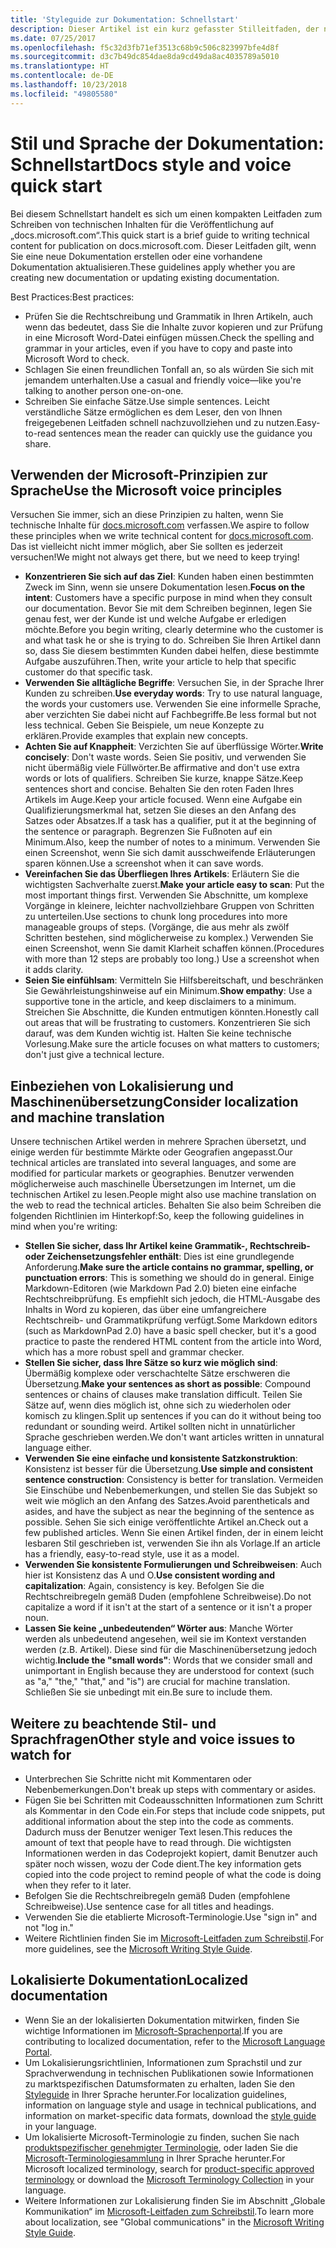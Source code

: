 ```yaml
---
title: 'Styleguide zur Dokumentation: Schnellstart'
description: Dieser Artikel ist ein kurz gefasster Stilleitfaden, der nur die wichtigsten Themen für den Einstieg in die Mitwirkung an docs.microsoft.com enthält.
ms.date: 07/25/2017
ms.openlocfilehash: f5c32d3fb71ef3513c68b9c506c823997bfe4d8f
ms.sourcegitcommit: d3c7b49dc854dae8da9cd49da8ac4035789a5010
ms.translationtype: HT
ms.contentlocale: de-DE
ms.lasthandoff: 10/23/2018
ms.locfileid: "49805580"
---
```

# <a name="docs-style-and-voice-quick-start"></a><span data-ttu-id="d10fe-103">Stil und Sprache der Dokumentation: Schnellstart</span><span class="sxs-lookup"><span data-stu-id="d10fe-103">Docs style and voice quick start</span></span>

<span data-ttu-id="d10fe-104">Bei diesem Schnellstart handelt es sich um einen kompakten Leitfaden zum Schreiben von technischen Inhalten für die Veröffentlichung auf „docs.microsoft.com“.</span><span class="sxs-lookup"><span data-stu-id="d10fe-104">This quick start is a brief guide to writing technical content for publication on docs.microsoft.com.</span></span> <span data-ttu-id="d10fe-105">Dieser Leitfaden gilt, wenn Sie eine neue Dokumentation erstellen oder eine vorhandene Dokumentation aktualisieren.</span><span class="sxs-lookup"><span data-stu-id="d10fe-105">These guidelines apply whether you are creating new documentation or updating existing documentation.</span></span>

<span data-ttu-id="d10fe-106">Best Practices:</span><span class="sxs-lookup"><span data-stu-id="d10fe-106">Best practices:</span></span>

- <span data-ttu-id="d10fe-107">Prüfen Sie die Rechtschreibung und Grammatik in Ihren Artikeln, auch wenn das bedeutet, dass Sie die Inhalte zuvor kopieren und zur Prüfung in eine Microsoft Word-Datei einfügen müssen.</span><span class="sxs-lookup"><span data-stu-id="d10fe-107">Check the spelling and grammar in your articles, even if you have to copy and paste into Microsoft Word to check.</span></span>
- <span data-ttu-id="d10fe-108">Schlagen Sie einen freundlichen Tonfall an, so als würden Sie sich mit jemandem unterhalten.</span><span class="sxs-lookup"><span data-stu-id="d10fe-108">Use a casual and friendly voice—like you're talking to another person one-on-one.</span></span>
- <span data-ttu-id="d10fe-109">Schreiben Sie einfache Sätze.</span><span class="sxs-lookup"><span data-stu-id="d10fe-109">Use simple sentences.</span></span> <span data-ttu-id="d10fe-110">Leicht verständliche Sätze ermöglichen es dem Leser, den von Ihnen freigegebenen Leitfaden schnell nachzuvollziehen und zu nutzen.</span><span class="sxs-lookup"><span data-stu-id="d10fe-110">Easy-to-read sentences mean the reader can quickly use the guidance you share.</span></span>

## <a name="use-the-microsoft-voice-principles"></a><span data-ttu-id="d10fe-111">Verwenden der Microsoft-Prinzipien zur Sprache</span><span class="sxs-lookup"><span data-stu-id="d10fe-111">Use the Microsoft voice principles</span></span>

<span data-ttu-id="d10fe-112">Versuchen Sie immer, sich an diese Prinzipien zu halten, wenn Sie technische Inhalte für [docs.microsoft.com](https://docs.microsoft.com) verfassen.</span><span class="sxs-lookup"><span data-stu-id="d10fe-112">We aspire to follow these principles when we write technical content for [docs.microsoft.com](https://docs.microsoft.com).</span></span> <span data-ttu-id="d10fe-113">Das ist vielleicht nicht immer möglich, aber Sie sollten es jederzeit versuchen!</span><span class="sxs-lookup"><span data-stu-id="d10fe-113">We might not always get there, but we need to keep trying!</span></span>

- <span data-ttu-id="d10fe-114">**Konzentrieren Sie sich auf das Ziel**: Kunden haben einen bestimmten Zweck im Sinn, wenn sie unsere Dokumentation lesen.</span><span class="sxs-lookup"><span data-stu-id="d10fe-114">**Focus on the intent**: Customers have a specific purpose in mind when they consult our documentation.</span></span> <span data-ttu-id="d10fe-115">Bevor Sie mit dem Schreiben beginnen, legen Sie genau fest, wer der Kunde ist und welche Aufgabe er erledigen möchte.</span><span class="sxs-lookup"><span data-stu-id="d10fe-115">Before you begin writing, clearly determine who the customer is and what task he or she is trying to do.</span></span> <span data-ttu-id="d10fe-116">Schreiben Sie Ihren Artikel dann so, dass Sie diesem bestimmten Kunden dabei helfen, diese bestimmte Aufgabe auszuführen.</span><span class="sxs-lookup"><span data-stu-id="d10fe-116">Then, write your article to help that specific customer do that specific task.</span></span>
- <span data-ttu-id="d10fe-117">**Verwenden Sie alltägliche Begriffe**: Versuchen Sie, in der Sprache Ihrer Kunden zu schreiben.</span><span class="sxs-lookup"><span data-stu-id="d10fe-117">**Use everyday words**: Try to use natural language, the words your customers use.</span></span> <span data-ttu-id="d10fe-118">Verwenden Sie eine informelle Sprache, aber verzichten Sie dabei nicht auf Fachbegriffe.</span><span class="sxs-lookup"><span data-stu-id="d10fe-118">Be less formal but not less technical.</span></span> <span data-ttu-id="d10fe-119">Geben Sie Beispiele, um neue Konzepte zu erklären.</span><span class="sxs-lookup"><span data-stu-id="d10fe-119">Provide examples that explain new concepts.</span></span>
- <span data-ttu-id="d10fe-120">**Achten Sie auf Knappheit**: Verzichten Sie auf überflüssige Wörter.</span><span class="sxs-lookup"><span data-stu-id="d10fe-120">**Write concisely**: Don't waste words.</span></span> <span data-ttu-id="d10fe-121">Seien Sie positiv, und verwenden Sie nicht übermäßig viele Füllwörter.</span><span class="sxs-lookup"><span data-stu-id="d10fe-121">Be affirmative and don't use extra words or lots of qualifiers.</span></span> <span data-ttu-id="d10fe-122">Schreiben Sie kurze, knappe Sätze.</span><span class="sxs-lookup"><span data-stu-id="d10fe-122">Keep sentences short and concise.</span></span> <span data-ttu-id="d10fe-123">Behalten Sie den roten Faden Ihres Artikels im Auge.</span><span class="sxs-lookup"><span data-stu-id="d10fe-123">Keep your article focused.</span></span> <span data-ttu-id="d10fe-124">Wenn eine Aufgabe ein Qualifizierungsmerkmal hat, setzen Sie dieses an den Anfang des Satzes oder Absatzes.</span><span class="sxs-lookup"><span data-stu-id="d10fe-124">If a task has a qualifier, put it at the beginning of the sentence or paragraph.</span></span> <span data-ttu-id="d10fe-125">Begrenzen Sie Fußnoten auf ein Minimum.</span><span class="sxs-lookup"><span data-stu-id="d10fe-125">Also, keep the number of notes to a minimum.</span></span> <span data-ttu-id="d10fe-126">Verwenden Sie einen Screenshot, wenn Sie sich damit ausschweifende Erläuterungen sparen können.</span><span class="sxs-lookup"><span data-stu-id="d10fe-126">Use a screenshot when it can save words.</span></span>
- <span data-ttu-id="d10fe-127">**Vereinfachen Sie das Überfliegen Ihres Artikels**: Erläutern Sie die wichtigsten Sachverhalte zuerst.</span><span class="sxs-lookup"><span data-stu-id="d10fe-127">**Make your article easy to scan**: Put the most important things first.</span></span> <span data-ttu-id="d10fe-128">Verwenden Sie Abschnitte, um komplexe Vorgänge in kleinere, leichter nachvollziehbare Gruppen von Schritten zu unterteilen.</span><span class="sxs-lookup"><span data-stu-id="d10fe-128">Use sections to chunk long procedures into more manageable groups of steps.</span></span> <span data-ttu-id="d10fe-129">(Vorgänge, die aus mehr als zwölf Schritten bestehen, sind möglicherweise zu komplex.) Verwenden Sie einen Screenshot, wenn Sie damit Klarheit schaffen können.</span><span class="sxs-lookup"><span data-stu-id="d10fe-129">(Procedures with more than 12 steps are probably too long.) Use a screenshot when it adds clarity.</span></span>
- <span data-ttu-id="d10fe-130">**Seien Sie einfühlsam**: Vermitteln Sie Hilfsbereitschaft, und beschränken Sie Gewährleistungshinweise auf ein Minimum.</span><span class="sxs-lookup"><span data-stu-id="d10fe-130">**Show empathy**: Use a supportive tone in the article, and keep disclaimers to a minimum.</span></span> <span data-ttu-id="d10fe-131">Streichen Sie Abschnitte, die Kunden entmutigen könnten.</span><span class="sxs-lookup"><span data-stu-id="d10fe-131">Honestly call out areas that will be frustrating to customers.</span></span> <span data-ttu-id="d10fe-132">Konzentrieren Sie sich darauf, was dem Kunden wichtig ist. Halten Sie keine technische Vorlesung.</span><span class="sxs-lookup"><span data-stu-id="d10fe-132">Make sure the article focuses on what matters to customers; don't just give a technical lecture.</span></span>

## <a name="consider-localization-and-machine-translation"></a><span data-ttu-id="d10fe-133">Einbeziehen von Lokalisierung und Maschinenübersetzung</span><span class="sxs-lookup"><span data-stu-id="d10fe-133">Consider localization and machine translation</span></span>

<span data-ttu-id="d10fe-134">Unsere technischen Artikel werden in mehrere Sprachen übersetzt, und einige werden für bestimmte Märkte oder Geografien angepasst.</span><span class="sxs-lookup"><span data-stu-id="d10fe-134">Our technical articles are translated into several languages, and some are modified for particular markets or geographies.</span></span> <span data-ttu-id="d10fe-135">Benutzer verwenden möglicherweise auch maschinelle Übersetzungen im Internet, um die technischen Artikel zu lesen.</span><span class="sxs-lookup"><span data-stu-id="d10fe-135">People might also use machine translation on the web to read the technical articles.</span></span> <span data-ttu-id="d10fe-136">Behalten Sie also beim Schreiben die folgenden Richtlinien im Hinterkopf:</span><span class="sxs-lookup"><span data-stu-id="d10fe-136">So, keep the following guidelines in mind when you're writing:</span></span>

- <span data-ttu-id="d10fe-137">**Stellen Sie sicher, dass Ihr Artikel keine Grammatik-, Rechtschreib- oder Zeichensetzungsfehler enthält**: Dies ist eine grundlegende Anforderung.</span><span class="sxs-lookup"><span data-stu-id="d10fe-137">**Make sure the article contains no grammar, spelling, or punctuation errors**: This is something we should do in general.</span></span> <span data-ttu-id="d10fe-138">Einige Markdown-Editoren (wie Markdown Pad 2.0) bieten eine einfache Rechtschreibprüfung. Es empfiehlt sich jedoch, die HTML-Ausgabe des Inhalts in Word zu kopieren, das über eine umfangreichere Rechtschreib- und Grammatikprüfung verfügt.</span><span class="sxs-lookup"><span data-stu-id="d10fe-138">Some Markdown editors (such as MarkdownPad 2.0) have a basic spell checker, but it's a good practice to paste the rendered HTML content from the article into Word, which has a more robust spell and grammar checker.</span></span>
- <span data-ttu-id="d10fe-139">**Stellen Sie sicher, dass Ihre Sätze so kurz wie möglich sind**: Übermäßig komplexe oder verschachtelte Sätze erschweren die Übersetzung.</span><span class="sxs-lookup"><span data-stu-id="d10fe-139">**Make your sentences as short as possible**: Compound sentences or chains of clauses make translation difficult.</span></span> <span data-ttu-id="d10fe-140">Teilen Sie Sätze auf, wenn dies möglich ist, ohne sich zu wiederholen oder komisch zu klingen.</span><span class="sxs-lookup"><span data-stu-id="d10fe-140">Split up sentences if you can do it without being too redundant or sounding weird.</span></span> <span data-ttu-id="d10fe-141">Artikel sollten nicht in unnatürlicher Sprache geschrieben werden.</span><span class="sxs-lookup"><span data-stu-id="d10fe-141">We don't want articles written in unnatural language either.</span></span>
- <span data-ttu-id="d10fe-142">**Verwenden Sie eine einfache und konsistente Satzkonstruktion**: Konsistenz ist besser für die Übersetzung.</span><span class="sxs-lookup"><span data-stu-id="d10fe-142">**Use simple and consistent sentence construction**: Consistency is better for translation.</span></span> <span data-ttu-id="d10fe-143">Vermeiden Sie Einschübe und Nebenbemerkungen, und stellen Sie das Subjekt so weit wie möglich an den Anfang des Satzes.</span><span class="sxs-lookup"><span data-stu-id="d10fe-143">Avoid parentheticals and asides, and have the subject as near the beginning of the sentence as possible.</span></span> <span data-ttu-id="d10fe-144">Sehen Sie sich einige veröffentlichte Artikel an.</span><span class="sxs-lookup"><span data-stu-id="d10fe-144">Check out a few published articles.</span></span> <span data-ttu-id="d10fe-145">Wenn Sie einen Artikel finden, der in einem leicht lesbaren Stil geschrieben ist, verwenden Sie ihn als Vorlage.</span><span class="sxs-lookup"><span data-stu-id="d10fe-145">If an article has a friendly, easy-to-read style, use it as a model.</span></span>
- <span data-ttu-id="d10fe-146">**Verwenden Sie konsistente Formulierungen und Schreibweisen**: Auch hier ist Konsistenz das A und O.</span><span class="sxs-lookup"><span data-stu-id="d10fe-146">**Use consistent wording and capitalization**: Again, consistency is key.</span></span> <span data-ttu-id="d10fe-147">Befolgen Sie die Rechtschreibregeln gemäß Duden (empfohlene Schreibweise).</span><span class="sxs-lookup"><span data-stu-id="d10fe-147">Do not capitalize a word if it isn't at the start of a sentence or it isn't a proper noun.</span></span>
- <span data-ttu-id="d10fe-148">**Lassen Sie keine „unbedeutenden“ Wörter aus**: Manche Wörter werden als unbedeutend angesehen, weil sie im Kontext verstanden werden (z.B. Artikel). Diese sind für die Maschinenübersetzung jedoch wichtig.</span><span class="sxs-lookup"><span data-stu-id="d10fe-148">**Include the "small words"**: Words that we consider small and unimportant in English because they are understood for context (such as "a," "the," "that," and "is") are crucial for machine translation.</span></span> <span data-ttu-id="d10fe-149">Schließen Sie sie unbedingt mit ein.</span><span class="sxs-lookup"><span data-stu-id="d10fe-149">Be sure to include them.</span></span>

## <a name="other-style-and-voice-issues-to-watch-for"></a><span data-ttu-id="d10fe-150">Weitere zu beachtende Stil- und Sprachfragen</span><span class="sxs-lookup"><span data-stu-id="d10fe-150">Other style and voice issues to watch for</span></span>

- <span data-ttu-id="d10fe-151">Unterbrechen Sie Schritte nicht mit Kommentaren oder Nebenbemerkungen.</span><span class="sxs-lookup"><span data-stu-id="d10fe-151">Don't break up steps with commentary or asides.</span></span>
- <span data-ttu-id="d10fe-152">Fügen Sie bei Schritten mit Codeausschnitten Informationen zum Schritt als Kommentar in den Code ein.</span><span class="sxs-lookup"><span data-stu-id="d10fe-152">For steps that include code snippets, put additional information about the step into the code as comments.</span></span> <span data-ttu-id="d10fe-153">Dadurch muss der Benutzer weniger Text lesen.</span><span class="sxs-lookup"><span data-stu-id="d10fe-153">This reduces the amount of text that people have to read through.</span></span> <span data-ttu-id="d10fe-154">Die wichtigsten Informationen werden in das Codeprojekt kopiert, damit Benutzer auch später noch wissen, wozu der Code dient.</span><span class="sxs-lookup"><span data-stu-id="d10fe-154">The key information gets copied into the code project to remind people of what the code is doing when they refer to it later.</span></span>
- <span data-ttu-id="d10fe-155">Befolgen Sie die Rechtschreibregeln gemäß Duden (empfohlene Schreibweise).</span><span class="sxs-lookup"><span data-stu-id="d10fe-155">Use sentence case for all titles and headings.</span></span>
- <span data-ttu-id="d10fe-156">Verwenden Sie die etablierte Microsoft-Terminologie.</span><span class="sxs-lookup"><span data-stu-id="d10fe-156">Use "sign in" and not "log in."</span></span>
- <span data-ttu-id="d10fe-157">Weitere Richtlinien finden Sie im [Microsoft-Leitfaden zum Schreibstil](https://docs.microsoft.com/style-guide/welcome).</span><span class="sxs-lookup"><span data-stu-id="d10fe-157">For more guidelines, see the [Microsoft Writing Style Guide](https://docs.microsoft.com/style-guide/welcome).</span></span>

## <a name="localized-documentation"></a><span data-ttu-id="d10fe-158">Lokalisierte Dokumentation</span><span class="sxs-lookup"><span data-stu-id="d10fe-158">Localized documentation</span></span>

- <span data-ttu-id="d10fe-159">Wenn Sie an der lokalisierten Dokumentation mitwirken, finden Sie wichtige Informationen im [Microsoft-Sprachenportal](https://www.microsoft.com/Language/Default.aspx).</span><span class="sxs-lookup"><span data-stu-id="d10fe-159">If you are contributing to localized documentation, refer to the [Microsoft Language Portal](https://www.microsoft.com/Language/Default.aspx).</span></span>
- <span data-ttu-id="d10fe-160">Um Lokalisierungsrichtlinien, Informationen zum Sprachstil und zur Sprachverwendung in technischen Publikationen sowie Informationen zu marktspezifischen Datumsformaten zu erhalten, laden Sie den [Styleguide](https://www.microsoft.com/Language/StyleGuides) in Ihrer Sprache herunter.</span><span class="sxs-lookup"><span data-stu-id="d10fe-160">For localization guidelines, information on language style and usage in technical publications, and information on market-specific data formats, download the [style guide](https://www.microsoft.com/Language/StyleGuides) in your language.</span></span>
- <span data-ttu-id="d10fe-161">Um lokalisierte Microsoft-Terminologie zu finden, suchen Sie nach [produktspezifischer genehmigter Terminologie](https://www.microsoft.com/Language/Default.aspx), oder laden Sie die [Microsoft-Terminologiesammlung](https://www.microsoft.com/language/Terminology) in Ihrer Sprache herunter.</span><span class="sxs-lookup"><span data-stu-id="d10fe-161">For Microsoft localized terminology, search for [product-specific approved terminology](https://www.microsoft.com/Language/Default.aspx) or download the [Microsoft Terminology Collection](https://www.microsoft.com/language/Terminology) in your language.</span></span>
- <span data-ttu-id="d10fe-162">Weitere Informationen zur Lokalisierung finden Sie im Abschnitt „Globale Kommunikation“ im [Microsoft-Leitfaden zum Schreibstil](https://docs.microsoft.com/style-guide/global-communications).</span><span class="sxs-lookup"><span data-stu-id="d10fe-162">To learn more about localization, see "Global communications" in the [Microsoft Writing Style Guide](https://docs.microsoft.com/style-guide/global-communications).</span></span>

